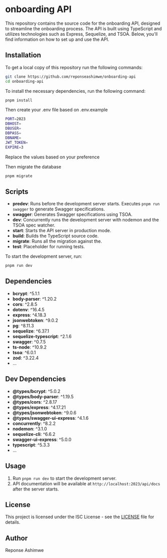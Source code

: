 # onboarding API

This repository contains the source code for the onboarding API, designed to streamline the onboarding process. The API is built using TypeScript and utilizes technologies such as Express, Sequelize, and TSOA. Below, you'll find information on how to set up and use the API.

## Installation

To get a local copy of this repository run the following commands:
```bash
git clone https://github.com/reponseashimwe/onboarding-api
cd onboarding-api
```

To install the necessary dependencies, run the following command:

```bash
pnpm install
```

Then create your .env file based on .env.example

```bash
PORT=2023
DBHOST=
DBUSER=
DBPASS=
DBNAME=
JWT_TOKEN=
EXPIRE=3
```

Replace the values based on your preference

Then migrate the database

```bash
pnpm migrate
```

## Scripts

- **predev**: Runs before the development server starts. Executes `pnpm run swagger` to generate Swagger specifications.
- **swagger**: Generates Swagger specifications using TSOA.
- **dev**: Concurrently runs the development server with nodemon and the TSOA spec watcher.
- **start**: Starts the API server in production mode.
- **build**: Builds the TypeScript source code.
- **migrate**: Runs all the migration against the.
- **test**: Placeholder for running tests.

To start the development server, run:

```bash
pnpm run dev
```

## Dependencies

- **bcrypt**: ^5.1.1
- **body-parser**: ^1.20.2
- **cors**: ^2.8.5
- **dotenv**: ^16.4.5
- **express**: ^4.18.3
- **jsonwebtoken**: ^9.0.2
- **pg**: ^8.11.3
- **sequelize**: ^6.37.1
- **sequelize-typescript**: ^2.1.6
- **swagger**: ^0.7.5
- **ts-node**: ^10.9.2
- **tsoa**: ^6.0.1
- **zod**: ^3.22.4
- ...

## Dev Dependencies

- **@types/bcrypt**: ^5.0.2
- **@types/body-parser**: ^1.19.5
- **@types/cors**: ^2.8.17
- **@types/express**: ^4.17.21
- **@types/jsonwebtoken**: ^9.0.6
- **@types/swagger-ui-express**: ^4.1.6
- **concurrently**: ^8.2.2
- **nodemon**: ^3.1.0
- **sequelize-cli**: ^6.6.2
- **swagger-ui-express**: ^5.0.0
- **typescript**: ^5.3.3
- ...

## Usage

1. Run `pnpm run dev` to start the development server.
2. API documentation will be available at `http://localhost:2023/api/docs` after the server starts.

## License

This project is licensed under the ISC License - see the [LICENSE](LICENSE) file for details.

## Author

Reponse Ashimwe
